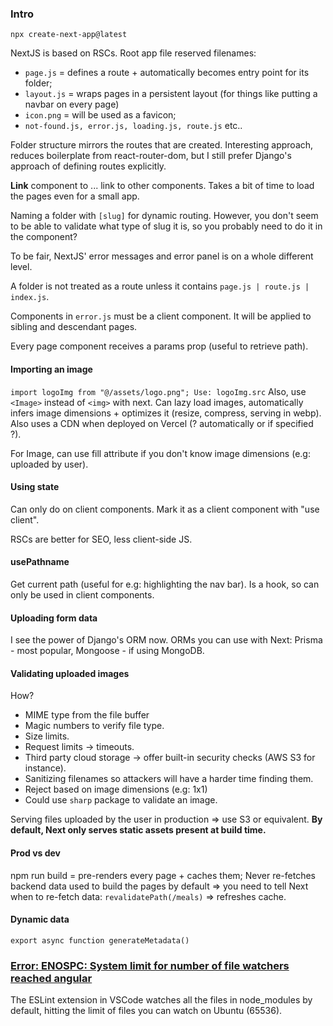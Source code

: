 ### Intro
`npx create-next-app@latest`

NextJS is based on RSCs.
Root app file reserved filenames:
- `page.js` = defines a route + automatically becomes entry point for its folder;
- `layout.js` = wraps pages in a persistent layout (for things like putting a navbar on every page)
- `icon.png` = will be used as a favicon;
- `not-found.js, error.js, loading.js, route.js` etc..

Folder structure mirrors the routes that are created. Interesting approach, reduces boilerplate from react-router-dom, but I still prefer Django's approach of defining routes explicitly.

**Link** component to ... link to other components.
Takes a bit of time to load the pages even for a small app.

Naming a folder with `[slug]` for dynamic routing. However, you don't seem to be able to validate what type of slug it is, so you probably need to do it in the component?

To be fair, NextJS' error messages and error panel is on a whole different level.

A folder is not treated as a route unless it contains `page.js | route.js | index.js`.

Components in `error.js` must be a client component. It will be applied to sibling and descendant pages.

Every page component receives a params prop (useful to retrieve path).

#### Importing an image
`import logoImg from "@/assets/logo.png";
Use: logoImg.src`
Also, use `<Image>` instead of `<img>` with next. Can lazy load images, automatically infers image dimensions + optimizes it (resize, compress, serving in webp). Also uses a CDN when deployed on Vercel (? automatically or if specified ?).

For Image, can use fill attribute if you don't know image dimensions (e.g: uploaded by user).

#### Using state
Can only do on client components.
Mark it as a client component with "use client".

RSCs are better for SEO, less client-side JS.

#### usePathname
Get current path (useful for e.g: highlighting the nav bar).
Is a hook, so can only be used in client components.

#### Uploading form data
I see the power of Django's ORM now.
ORMs you can use with Next: Prisma - most popular, Mongoose - if using MongoDB.

#### Validating uploaded images
How?
- MIME type from the file buffer
- Magic numbers to verify file type.
- Size limits.
- Request limits -> timeouts.
- Third party cloud storage -> offer built-in security checks (AWS S3 for instance).
- Sanitizing filenames so attackers will have a harder time finding them.
- Reject based on image dimensions (e.g: 1x1)
- Could use `sharp` package to validate an image.

Serving files uploaded by the user in production => use S3 or equivalent.
**By default, Next only serves static assets present at build time.**

#### Prod vs dev
npm run build = pre-renders every page + caches them;
Never re-fetches backend data used to build the pages by default => you need to tell Next when to re-fetch data: `revalidatePath(/meals)` => refreshes cache.

#### Dynamic data
`export async function generateMetadata()`



### [Error: ENOSPC: System limit for number of file watchers reached angular](https://stackoverflow.com/questions/65300153/error-enospc-system-limit-for-number-of-file-watchers-reached-angular)

The ESLint extension in VSCode watches all the files in node_modules by default, hitting the limit of files you can watch on Ubuntu (65536).


